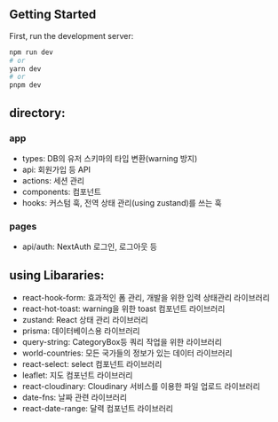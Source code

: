 
## Getting Started

First, run the development server:

```bash
npm run dev
# or
yarn dev
# or
pnpm dev
```

## directory:
### app
- types: DB의 유저 스키마의 타입 변환(warning 방지)
- api: 회원가입 등 API
- actions: 세션 관리
- components: 컴포넌트
- hooks: 커스텀 훅, 전역 상태 관리(using zustand)를 쓰는 훅
### pages
- api/auth: NextAuth 로그인, 로그아웃 등

## using Libararies:

- react-hook-form: 효과적인 폼 관리, 개발을 위한 입력 상태관리 라이브러리
- react-hot-toast: warning을 위한 toast 컴포넌트 라이브러리
- zustand: React 상태 관리 라이브러리
- prisma: 데이터베이스용 라이브러리
- query-string: CategoryBox등 쿼리 작업을 위한 라이브러리
- world-countries: 모든 국가들의 정보가 있는 데이터 라이브러리
- react-select: select 컴포넌트 라이브러리
- leaflet: 지도 컴포넌트 라이브러리
- react-cloudinary: Cloudinary 서비스를 이용한 파일 업로드 라이브러리
- date-fns: 날짜 관련 라이브러리
- react-date-range: 달력 컴포넌트 라이브러리